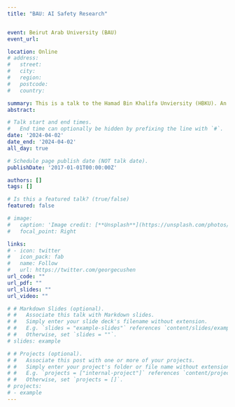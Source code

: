 ```yaml
---
title: "BAU: AI Safety Research"


event: Beirut Arab University (BAU)
event_url: 

location: Online
# address:
#   street: 
#   city: 
#   region: 
#   postcode:
#   country: 

summary: This is a talk to the Hamad Bin Khalifa Unviersity (HBKU). An Invitation by Dr Lama Affara.
abstract: 

# Talk start and end times.
#   End time can optionally be hidden by prefixing the line with `#`.
date: '2024-04-02'
date_end: '2024-04-02'
all_day: true

# Schedule page publish date (NOT talk date).
publishDate: '2017-01-01T00:00:00Z'

authors: []
tags: []

# Is this a featured talk? (true/false)
featured: false

# image:
#   caption: 'Image credit: [**Unsplash**](https://unsplash.com/photos/bzdhc5b3Bxs)'
#   focal_point: Right

links:
# - icon: twitter
#   icon_pack: fab
#   name: Follow
#   url: https://twitter.com/georgecushen
url_code: ""
url_pdf: ""
url_slides: ""
url_video: ""

# # Markdown Slides (optional).
# #   Associate this talk with Markdown slides.
# #   Simply enter your slide deck's filename without extension.
# #   E.g. `slides = "example-slides"` references `content/slides/example-slides.md`.
# #   Otherwise, set `slides = ""`.
# slides: example

# # Projects (optional).
# #   Associate this post with one or more of your projects.
# #   Simply enter your project's folder or file name without extension.
# #   E.g. `projects = ["internal-project"]` references `content/project/deep-learning/index.md`.
# #   Otherwise, set `projects = []`.
# projects:
# - example
---
```


